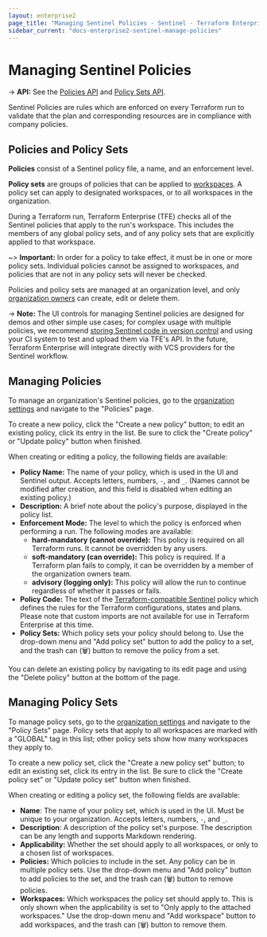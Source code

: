 ```yaml
---
layout: enterprise2
page_title: "Managing Sentinel Policies - Sentinel - Terraform Enterprise"
sidebar_current: "docs-enterprise2-sentinel-manage-policies"
---
```


# Managing Sentinel Policies

-> **API:** See the [Policies API](../api/policies.html) and [Policy Sets API](../api/policy-sets.html).

Sentinel Policies are rules which are enforced on every Terraform run to validate that the plan and corresponding resources are in compliance with company policies.

## Policies and Policy Sets

[teams]: ../users-teams-organizations/teams.html
[users]: ../users-teams-organizations/users.html
[workspaces]: ../workspaces/index.html

**Policies** consist of a Sentinel policy file, a name, and an enforcement level.

**Policy sets** are groups of policies that can be applied to [workspaces][]. A policy set can apply to designated workspaces, or to all workspaces in the organization.

During a Terraform run, Terraform Enterprise (TFE) checks all of the Sentinel policies that apply to the run's workspace. This includes the members of any global policy sets, and of any policy sets that are explicitly applied to that workspace.

~> **Important:** In order for a policy to take effect, it must be in one or more policy sets. Individual policies cannot be assigned to workspaces, and policies that are not in any policy sets will never be checked.

Policies and policy sets are managed at an organization level, and only [organization owners](../users-teams-organizations/teams.html#the-owners-team) can create, edit or delete them.

-> **Note:** The UI controls for managing Sentinel policies are designed for demos and other simple use cases; for complex usage with multiple policies, we recommend [storing Sentinel code in version control](./integrate-vcs.html) and using your CI system to test and upload them via TFE's API. In the future, Terraform Enterprise will integrate directly with VCS providers for the Sentinel workflow.

## Managing Policies

[organization settings]: ../users-teams-organizations/organizations.html#organization-settings

To manage an organization's Sentinel policies, go to the [organization settings][] and navigate to the "Policies" page.

To create a new policy, click the "Create a new policy" button; to edit an existing policy, click its entry in the list. Be sure to click the "Create policy" or "Update policy" button when finished.

When creating or editing a policy, the following fields are available:

- **Policy Name:** The name of your policy, which is used in the UI and Sentinel output. Accepts letters, numbers, `-`, and `_`. (Names cannot be modified after creation, and this field is disabled when editing an existing policy.)
- **Description:** A brief note about the policy's purpose, displayed in the policy list.
- **Enforcement Mode:** The level to which the policy is enforced when performing a run. The following modes are available:
  - **hard-mandatory (cannot override):** This policy is required on all Terraform runs. It cannot be overridden by any users.
  - **soft-mandatory (can override):** This policy is required. If a Terraform plan fails to comply, it can be overridden by a member of the organization owners team.
  - **advisory (logging only):** This policy will allow the run to continue regardless of whether it passes or fails.
- **Policy Code:** The text of the [Terraform-compatible Sentinel](https://docs.hashicorp.com/sentinel/app/terraform/) policy which defines the rules for the Terraform configurations, states and plans. Please note that custom imports are not available for use in Terraform Enterprise at this time.
- **Policy Sets:** Which policy sets your policy should belong to. Use the drop-down menu and "Add policy set" button to add the policy to a set, and the trash can (🗑) button to remove the policy from a set.

You can delete an existing policy by navigating to its edit page and using the "Delete policy" button at the bottom of the page.

## Managing Policy Sets

To manage policy sets, go to the [organization settings][] and navigate to the "Policy Sets" page. Policy sets that apply to all workspaces are marked with a "GLOBAL" tag in this list; other policy sets show how many workspaces they apply to.

To create a new policy set, click the "Create a new policy set" button; to edit an existing set, click its entry in the list. Be sure to click the "Create policy set" or "Update policy set" button when finished.

When creating or editing a policy set, the following fields are available:

- **Name**: The name of your policy set, which is used in the UI. Must be unique to your organization. Accepts letters, numbers, `-`, and `_`.
- **Description**: A description of the policy set's purpose. The description can be any length and supports Markdown rendering.
- **Applicability:** Whether the set should apply to all workspaces, or only to a chosen list of workspaces.
- **Policies:** Which policies to include in the set. Any policy can be in multiple policy sets. Use the drop-down menu and "Add policy" button to add policies to the set, and the trash can (🗑) button to remove policies.
- **Workspaces:** Which workspaces the policy set should apply to. This is only shown when the applicability is set to "Only apply to the attached workspaces." Use the drop-down menu and "Add workspace" button to add workspaces, and the trash can (🗑) button to remove them.
